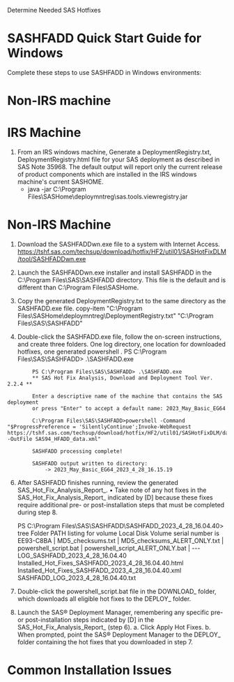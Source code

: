 Determine Needed SAS Hotfixes

# SASHFADD Quick Start Guide for Windows
Complete these steps to use SASHFADD in Windows environments:

# Non-IRS machine


# IRS Machine

1. From an IRS windows machine,  Generate a DeploymentRegistry.txt, DeploymentRegistry.html  file for your SAS deployment as described in SAS Note 35968.  The default output will report only the current release of product components which are installed in the IRS windows machine's current SASHOME.
    * java -jar C:\Program Files\SASHome\deploymntreg\sas.tools.viewregistry.jar

# Non-IRS Machine 

1. Download the SASHFADDwn.exe file to a system with Internet Access. https://tshf.sas.com/techsup/download/hotfix/HF2/util01/SASHotFixDLM/tool/SASHFADDwn.exe
2. Launch the SASHFADDwn.exe installer and install SASHFADD in the C:\Program Files\SAS\SASHFADD directory. This file is the default and is different than C:\Program Files\SASHome. 

4. Copy the generated DeploymentRegistry.txt to the same directory as the SASHFADD.exe file.
    copy-item "C:\Program Files\SASHome\deploymntreg\DeploymentRegistry.txt" "C:\Program Files\SAS\SASHFADD"

5. Double-click the SASHFADD.exe file, follow the on-screen instructions, and create three folders. One log directory, one location for downloaded hotfixes, one generated powershell .
        PS C:\Program Files\SAS\SASHFADD> .\SASHFADD.exe
```
        PS C:\Program Files\SAS\SASHFADD> .\SASHFADD.exe 
        ** SAS Hot Fix Analysis, Download and Deployment Tool Ver. 2.2.4 **

        Enter a descriptive name of the machine that contains the SAS deployment
        or press "Enter" to accept a default name: 2023_May_Basic_EG64 

        C:\Program Files\SAS\SASHFADD>powershell -Command "$ProgressPreference = 'SilentlyContinue';Invoke-WebRequest https://tshf.sas.com/techsup/download/hotfix/HF2/util01/SASHotFixDLM/data/SAS94_HFADD_data.xml -OutFile SAS94_HFADD_data.xml"

        SASHFADD processing complete!

        SASHFADD output written to directory:
            -> 2023_May_Basic_EG64_2023_4_28_16.15.19
```

6. After SASHFADD finishes running, review the generated SAS_Hot_Fix_Analysis_Report_.
• Take note of any hot fixes in the SAS_Hot_Fix_Analysis_Report_ indicated by [D] because these fixes require additional pre- or post-installation steps that must be completed during step 8.

    PS C:\Program Files\SAS\SASHFADD\SASHFADD_2023_4_28_16.04.40> tree
Folder PATH listing for volume Local Disk
Volume serial number is EE93-C8BA
|       MD5_checksums.txt
|       MD5_checksums_ALERT_ONLY.txt
|       powershell_script.bat
|       powershell_script_ALERT_ONLY.bat
|
\---LOG_SASHFADD_2023_4_28_16.04.40
        Installed_Hot_Fixes_SASHFADD_2023_4_28_16.04.40.html
        Installed_Hot_Fixes_SASHFADD_2023_4_28_16.04.40.xml
        SASHFADD_LOG_2023_4_28_16.04.40.txt

7. Double-click the powershell_script.bat file in the DOWNLOAD_ folder, which downloads all eligible hot fixes to the DEPLOY_ folder.
8. Launch the SAS® Deployment Manager, remembering any specific pre- or post-installation steps indicated by [D] in the SAS_Hot_Fix_Analysis_Report_ (step 6). 
    a. Click Apply Hot Fixes.
    b. When prompted, point the SAS® Deployment Manager to the DEPLOY_ folder containing the hot fixes that you downloaded in step 7.

# Common Installation Issues

